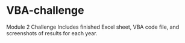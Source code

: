 # VBA-challenge
Module 2 Challenge
Includes finished Excel sheet, VBA code file, and screenshots of results for each year.

